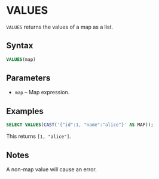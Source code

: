 # VALUES

`VALUES` returns the values of a map as a list.

## Syntax

```sql
VALUES(map)
```

## Parameters

- `map` – Map expression.

## Examples

```sql
SELECT VALUES(CAST('{"id":1, "name":"alice"}' AS MAP));
```

This returns `[1, "alice"]`.

## Notes

A non-map value will cause an error.
